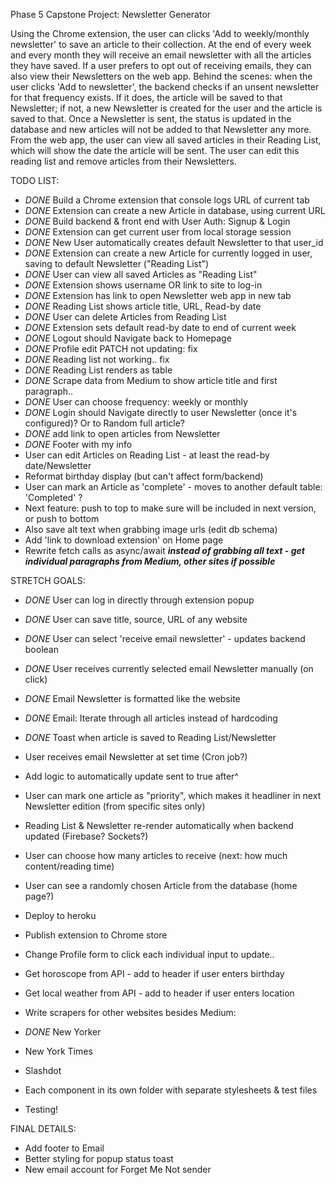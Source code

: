 Phase 5 Capstone Project: Newsletter Generator

Using the Chrome extension, the user can clicks 'Add to weekly/monthly newsletter' to save an article to their collection. At the end of every week and every month they will receive an email newsletter with all the articles they have saved. If a user prefers to opt out of receiving emails, they can also view their Newsletters on the web app.
Behind the scenes: when the user clicks 'Add to newsletter', the backend checks if an unsent newsletter for that frequency exists. If it does, the article will be saved to that Newsletter; if not, a new Newsletter is created for the user and the article is saved to that. Once a Newsletter is sent, the status is updated in the database and new articles will not be added to that Newsletter any more.
From the web app, the user can view all saved articles in their Reading List, which will show the date the article will be sent. The user can edit this reading list and remove articles from their Newsletters.

TODO LIST:

- _DONE_ Build a Chrome extension that console logs URL of current tab
- _DONE_ Extension can create a new Article in database, using current URL
- _DONE_ Build backend & front end with User Auth: Signup & Login
- _DONE_ Extension can get current user from local storage session
- _DONE_ New User automatically creates default Newsletter to that user_id
- _DONE_ Extension can create a new Article for currently logged in user, saving to default Newsletter ("Reading List")
- _DONE_ User can view all saved Articles as "Reading List"
- _DONE_ Extension shows username OR link to site to log-in
- _DONE_ Extension has link to open Newsletter web app in new tab
- _DONE_ Reading List shows article title, URL, Read-by date
- _DONE_ User can delete Articles from Reading List
- _DONE_ Extension sets default read-by date to end of current week
- _DONE_ Logout should Navigate back to Homepage
- _DONE_ Profile edit PATCH not updating: fix
- _DONE_ Reading list not working.. fix
- _DONE_ Reading List renders as table
- _DONE_ Scrape data from Medium to show article title and first paragraph..
- _DONE_ User can choose frequency: weekly or monthly
- _DONE_ Login should Navigate directly to user Newsletter (once it's configured)? Or to Random full article?
- _DONE_ add link to open articles from Newsletter
- _DONE_ Footer with my info
- User can edit Articles on Reading List - at least the read-by date/Newsletter
- Reformat birthday display (but can't affect form/backend)
- User can mark an Article as 'complete' - moves to another default table: 'Completed' ?
- Next feature: push to top to make sure will be included in next version, or push to bottom
- Also save alt text when grabbing image urls (edit db schema)
- Add 'link to download extension' on Home page
- Rewrite fetch calls as async/await
  **_instead of grabbing all text - get individual paragraphs from Medium, other sites if possible_**

STRETCH GOALS:

- _DONE_ User can log in directly through extension popup
- _DONE_ User can save title, source, URL of any website
- _DONE_ User can select 'receive email newsletter' - updates backend boolean
- _DONE_ User receives currently selected email Newsletter manually (on click)
- _DONE_ Email Newsletter is formatted like the website
- _DONE_ Email: Iterate through all articles instead of hardcoding
- _DONE_ Toast when article is saved to Reading List/Newsletter
- User receives email Newsletter at set time (Cron job?)
- Add logic to automatically update sent to true after^
- User can mark one article as "priority", which makes it headliner in next Newsletter edition (from specific sites only)
- Reading List & Newsletter re-render automatically when backend updated (Firebase? Sockets?)
- User can choose how many articles to receive (next: how much content/reading time)
- User can see a randomly chosen Article from the database (home page?)
- Deploy to heroku
- Publish extension to Chrome store
- Change Profile form to click each individual input to update..

- Get horoscope from API - add to header if user enters birthday
- Get local weather from API - add to header if user enters location

- Write scrapers for other websites besides Medium:
- _DONE_ New Yorker
- New York Times
- Slashdot

- Each component in its own folder with separate stylesheets & test files
- Testing!

FINAL DETAILS:

- Add footer to Email
- Better styling for popup status toast
- New email account for Forget Me Not sender
